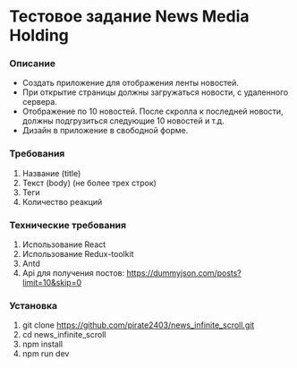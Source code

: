 # Тестовое задание News Media Holding

### Описание

- Создать приложение для отображения ленты новостей.
- При открытие страницы должны загружаться новости, с удаленного сервера.
- Отображение по 10 новостей. После скролла к последней новости, должны подгрузиться следующие 10 новостей и т.д.
- Дизайн в приложение в свободной форме.

### Требования

1. Название (title)
2. Текст (body) (не более трех строк)
3. Теги
4. Количество реакций

### Технические требования

1. Использование React
2. Использование Redux-toolkit
3. Antd
4. Api для получения постов: https://dummyjson.com/posts?limit=10&skip=0

### Установка

1. git clone https://github.com/pirate2403/news_infinite_scroll.git
2. cd news_infinite_scroll
3. npm install
4. npm run dev